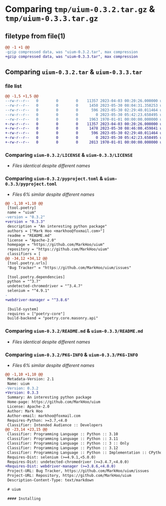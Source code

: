 # Comparing `tmp/uium-0.3.2.tar.gz` & `tmp/uium-0.3.3.tar.gz`

## filetype from file(1)

```diff
@@ -1 +1 @@
-gzip compressed data, was "uium-0.3.2.tar", max compression
+gzip compressed data, was "uium-0.3.3.tar", max compression
```

## Comparing `uium-0.3.2.tar` & `uium-0.3.3.tar`

### file list

```diff
@@ -1,5 +1,5 @@
--rw-r--r--   0        0        0    11357 2023-04-03 00:20:26.000000 uium-0.3.2/LICENSE
--rw-r--r--   0        0        0     1450 2023-05-30 08:04:31.358253 uium-0.3.2/pyproject.toml
--rw-r--r--   0        0        0      596 2023-05-30 02:29:40.011464 uium-0.3.2/README.md
--rw-r--r--   0        0        0        0 2023-05-30 05:42:23.658495 uium-0.3.2/uium/__init__.py
--rw-r--r--   0        0        0     1963 1970-01-01 00:00:00.000000 uium-0.3.2/PKG-INFO
+-rw-r--r--   0        0        0    11357 2023-04-03 00:20:26.000000 uium-0.3.3/LICENSE
+-rw-r--r--   0        0        0     1478 2023-05-30 08:46:00.459841 uium-0.3.3/pyproject.toml
+-rw-r--r--   0        0        0      596 2023-05-30 02:29:40.011464 uium-0.3.3/README.md
+-rw-r--r--   0        0        0        0 2023-05-30 05:42:23.658495 uium-0.3.3/uium/__init__.py
+-rw-r--r--   0        0        0     2013 1970-01-01 00:00:00.000000 uium-0.3.3/PKG-INFO
```

### Comparing `uium-0.3.2/LICENSE` & `uium-0.3.3/LICENSE`

 * *Files identical despite different names*

### Comparing `uium-0.3.2/pyproject.toml` & `uium-0.3.3/pyproject.toml`

 * *Files 6% similar despite different names*

```diff
@@ -1,10 +1,10 @@
 [tool.poetry]
 name = "uium"
-version = "0.3.2"
+version = "0.3.3"
 description = "An interesting python package"
 authors = ["Mark Hoo <markhoo@foxmail.com>"]
 readme = "README.md"
 license = "Apache-2.0"
 homepage = "https://github.com/MarkHoo/uium"
 repository = "https://github.com/MarkHoo/uium"
 classifiers = [
@@ -34,12 +34,12 @@
 [tool.poetry.urls]
 "Bug Tracker" = "https://github.com/MarkHoo/uium/issues"
 
 [tool.poetry.dependencies]
 python = "^3.7"
 undetected-chromedriver = "^3.4.7"
 selenium = "^4.9.1"
-
+webdriver-manager = "^3.8.6"
 
 [build-system]
 requires = ["poetry-core"]
 build-backend = "poetry.core.masonry.api"
```

### Comparing `uium-0.3.2/README.md` & `uium-0.3.3/README.md`

 * *Files identical despite different names*

### Comparing `uium-0.3.2/PKG-INFO` & `uium-0.3.3/PKG-INFO`

 * *Files 6% similar despite different names*

```diff
@@ -1,10 +1,10 @@
 Metadata-Version: 2.1
 Name: uium
-Version: 0.3.2
+Version: 0.3.3
 Summary: An interesting python package
 Home-page: https://github.com/MarkHoo/uium
 License: Apache-2.0
 Author: Mark Hoo
 Author-email: markhoo@foxmail.com
 Requires-Python: >=3.7,<4.0
 Classifier: Intended Audience :: Developers
@@ -23,14 +23,15 @@
 Classifier: Programming Language :: Python :: 3.10
 Classifier: Programming Language :: Python :: 3.11
 Classifier: Programming Language :: Python :: 3 :: Only
 Classifier: Programming Language :: Python :: 3.12
 Classifier: Programming Language :: Python :: Implementation :: CPython
 Requires-Dist: selenium (>=4.9.1,<5.0.0)
 Requires-Dist: undetected-chromedriver (>=3.4.7,<4.0.0)
+Requires-Dist: webdriver-manager (>=3.8.6,<4.0.0)
 Project-URL: Bug Tracker, https://github.com/MarkHoo/uium/issues
 Project-URL: Repository, https://github.com/MarkHoo/uium
 Description-Content-Type: text/markdown
 
 # uium
 
 #### Installing
```

